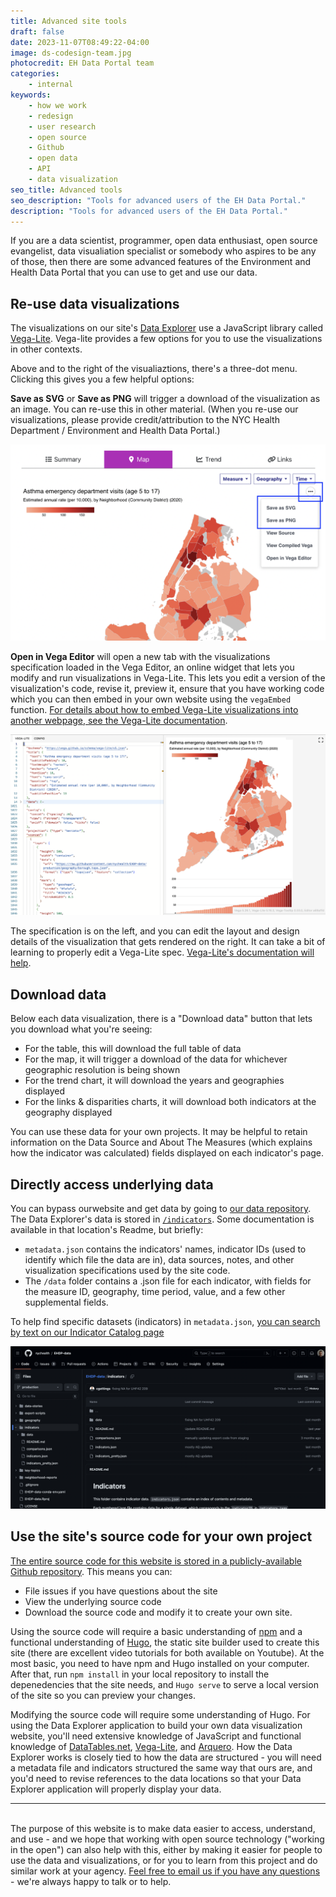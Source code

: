 ```yaml
---
title: Advanced site tools
draft: false
date: 2023-11-07T08:49:22-04:00
image: ds-codesign-team.jpg
photocredit: EH Data Portal team
categories: 
    - internal
keywords:
    - how we work
    - redesign
    - user research
    - open source
    - Github
    - open data
    - API
    - data visualization
seo_title: Advanced tools
seo_description: "Tools for advanced users of the EH Data Portal."
description: "Tools for advanced users of the EH Data Portal."
---
```

If you are a data scientist, programmer, open data enthusiast, open source evangelist, data visualiation specialist or somebody who aspires to be any of those, then there are some advanced features of the Environment and Health Data Portal that you can use to get and use our data.

## Re-use data visualizations

The visualizations on our site's [Data Explorer](../../data-explorer/) use a JavaScript library called [Vega-Lite](https://vega.github.io/vega-lite/). Vega-lite provides a few options for you to use the visualizations in other contexts.

Above and to the right of the visualiaztions, there's a three-dot menu. Clicking this gives you a few helpful options:

**Save as SVG** or **Save as PNG** will trigger a download of the visualization as an image. You can re-use this in other material. (When you re-use our visualizations, please provide credit/attribution to the NYC Health Department / Environment and Health Data Portal.)

![](vega-lite-menu.png)

**Open in Vega Editor** will open a new tab with the visualizations specification loaded in the Vega Editor, an online widget that lets you modify and run visualizations in Vega-Lite. This lets you edit a version of the visualization's code, revise it, preview it, ensure that you have working code which you can then embed in your own website using the `vegaEmbed` function. [For details about how to embed Vega-Lite visualizations into another webpage, see the Vega-Lite documentation](https://vega.github.io/vega-lite).

![](vega-lite-editor.png)

The specification is on the left, and you can edit the layout and design details of the visualization that gets rendered on the right. It can take a bit of learning to properly edit a Vega-Lite spec. [Vega-Lite's documentation will help](https://vega.github.io/vega-lite/docs/). 

## Download data 
Below each data visualization, there is a "Download data" button that lets you download what you're seeing:
- For the table, this will download the full table of data
- For the map, it will trigger a download of the data for whichever geographic resolution is being shown
- For the trend chart, it will download the years and geographies displayed
- For the links & disparities charts, it will download both indicators at the geography displayed

You can use these data for your own projects. It may be helpful to retain information on the Data Source and About The Measures (which explains how the indicator was calculated) fields displayed on each indicator's page. 

## Directly access underlying data
You can bypass ourwebsite and get data by going to [our data repository](https://github.com/nychealth/EHDP-data). The Data Explorer's data is stored in [`/indicators`](https://github.com/nychealth/EHDP-data/tree/production/indicators). Some documentation is available in that location's Readme, but briefly:
- `metadata.json` contains the indicators' names, indicator IDs (used to identify which file the data are in), data sources, notes, and other visualization specifications used by the site code.
- The `/data` folder contains a .json file for each indicator, with fields for the measure ID, geography, time period, value, and a few other supplemental fields.

To help find specific datasets (indicators) in `metadata.json`, [you can search by text on our Indicator Catalog page](../../data-explorer/indicator-catalog/)

![](Repo.png)


## Use the site's source code for your own project
[The entire source code for this website is stored in a publicly-available Github repository](https://github.com/nychealth/EH-dataportal/). This means you can:
- File issues if you have questions about the site
- View the underlying source code
- Download the source code and modify it to create your own site.

Using the source code will require a basic understanding of [npm](https://www.npmjs.com/) and a functional understanding of [Hugo](https://gohugo.io/), the static site builder used to create this site (there are excellent video tutorials for both available on Youtube). At the most basic, you need to have npm and Hugo installed on your computer. After that, run `npm install` in your local repository to install the depenedencies that the site needs, and `Hugo serve` to serve a local version of the site so you can preview your changes.

Modifying the source code will require some understanding of Hugo. For using the Data Explorer application to build your own data visualization website, you'll need extensive knowledge of JavaScript and functional knowledge of [DataTables.net](https://www.datatables.net), [Vega-Lite](https://vega.github.io/vega-lite/), and [Arquero](https://uwdata.github.io/arquero/). How the Data Explorer works is closely tied to how the data are structured - you will need a metadata file and indicators structured the same way that ours are, and you'd need to revise references to the data locations so that your Data Explorer application will properly display your data. 

---
<br>
The purpose of this website is to make data easier to access, understand, and use - and we hope that working with open source technology ("working in the open") can also help with this, either by making it easier for people to use the data and visualizations, or for you to learn from this project and do similar work at your agency. <a href="mailto:ehdp@health.nyc.gov">Feel free to email us if you have any questions</a> - we're always happy to talk or to help.